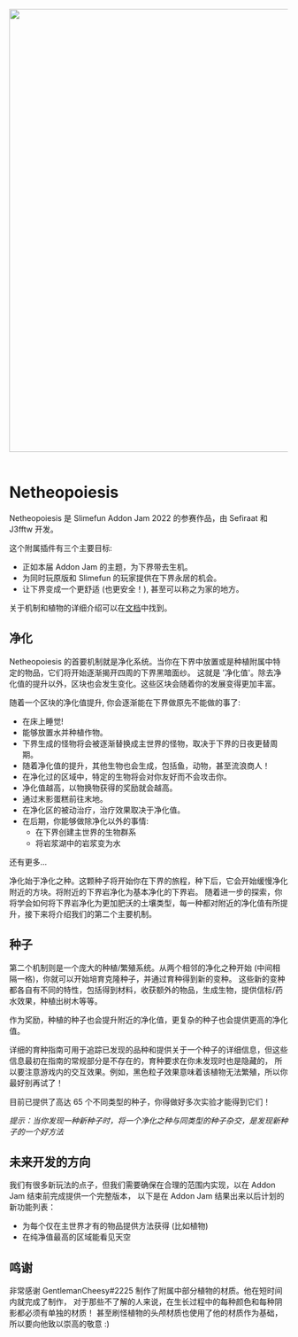 <p align="center">
<img width="800" src="https://github.com/Sefiraat/Netheopoiesis/blob/master/images/logo/logo.svg"><br><br>
</p>

# Netheopoiesis

Netheopoiesis 是 Slimefun Addon Jam 2022 的参赛作品，由 Sefiraat 和 J3fftw 开发。

这个附属插件有三个主要目标:

- 正如本届 Addon Jam 的主题，为下界带去生机。
- 为同时玩原版和 Slimefun 的玩家提供在下界永居的机会。
- 让下界变成一个更舒适 (也更安全！), 甚至可以称之为家的地方。

关于机制和植物的详细介绍可以在[文档](https://docs.sefiraat.dev/netheopoiesis/purification)中找到。

## 净化

Netheopoiesis 的首要机制就是净化系统。当你在下界中放置或是种植附属中特定的物品，它们将开始逐渐揭开四周的下界黑暗面纱。 
这就是 '净化值'。除去净化值的提升以外，区块也会发生变化。这些区块会随着你的发展变得更加丰富。

随着一个区块的净化值提升, 你会逐渐能在下界做原先不能做的事了:

- 在床上睡觉!
- 能够放置水并种植作物。
- 下界生成的怪物将会被逐渐替换成主世界的怪物，取决于下界的日夜更替周期。
- 随着净化值的提升，其他生物也会生成，包括鱼，动物，甚至流浪商人！
- 在净化过的区域中，特定的生物将会对你友好而不会攻击你。
- 净化值越高，以物换物获得的奖励就会越高。
- 通过末影蛋糕前往末地。
- 在净化区的被动治疗，治疗效果取决于净化值。
- 在后期，你能够做除净化以外的事情:
    - 在下界创建主世界的生物群系
    - 将岩浆湖中的岩浆变为水

还有更多...

净化始于净化之种。这颗种子将开始你在下界的旅程，种下后，它会开始缓慢净化附近的方块。将附近的下界岩净化为基本净化的下界岩。
随着进一步的探索，你将学会如何将下界岩净化为更加肥沃的土壤类型，每一种都对附近的净化值有所提升，接下来将介绍我们的第二个主要机制。

## 种子

第二个机制则是一个庞大的种植/繁殖系统。从两个相邻的净化之种开始 (中间相隔一格)，你就可以开始培育克隆种子，并通过育种得到新的变种。
这些新的变种都各自有不同的特性，包括得到材料，收获额外的物品，生成生物，提供信标/药水效果，种植出树木等等。

作为奖励，种植的种子也会提升附近的净化值，更复杂的种子也会提供更高的净化值。

详细的育种指南可用于追踪已发现的品种和提供关于一个种子的详细信息，但这些信息最初在指南的常规部分是不存在的，育种要求在你未发现时也是隐藏的，
所以要注意游戏内的交互效果。例如，黑色粒子效果意味着该植物无法繁殖，所以你最好别再试了！

目前已提供了高达 65 个不同类型的种子，你得做好多次实验才能得到它们！

*提示：当你发现一种新种子时，将一个净化之种与同类型的种子杂交，是发现新种子的一个好方法*

## 未来开发的方向

我们有很多新玩法的点子，但我们需要确保在合理的范围内实现，以在 Addon Jam 结束前完成提供一个完整版本，
以下是在 Addon Jam 结果出来以后计划的新功能列表：

- 为每个仅在主世界才有的物品提供方法获得 (比如植物)
- 在纯净值最高的区域能看见天空

## 鸣谢

非常感谢 GentlemanCheesy#2225 制作了附属中部分植物的材质。他在短时间内就完成了制作，
对于那些不了解的人来说，在生长过程中的每种颜色和每种阴影都必须有单独的材质！
甚至刷怪植物的头颅材质也使用了他的材质作为基础，所以要向他致以崇高的敬意 :)
